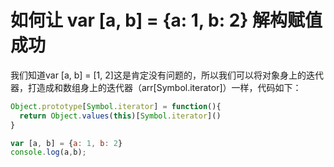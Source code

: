 
# 如何让 var [a, b] = {a: 1, b: 2} 解构赋值成功



我们知道var [a, b] = [1, 2]这是肯定没有问题的，所以我们可以将对象身上的迭代器，打造成和数组身上的迭代器（arr[Symbol.iterator]）一样，代码如下：

```js
Object.prototype[Symbol.iterator] = function(){
  return Object.values(this)[Symbol.iterator]()
}

var [a, b] = {a: 1, b: 2}
console.log(a,b);

```